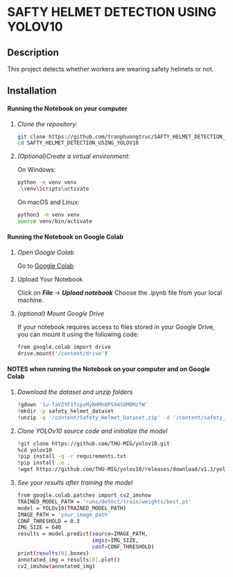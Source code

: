 # SAFTY HELMET DETECTION USING YOLOV10
## Description
This project detects whether workers are wearing safety helmets or not.


## Installation

#### Running the Notebook on your computer

1. *Clone the repository:*
    ```sh
    git clone https://github.com/tranphuongtruc/SAFTY_HELMET_DETECTION_USING_YOLOV10.git
    cd SAFTY_HELMET_DETECTION_USING_YOLOV10
    ```

2. *(Optional)Create a virtual environment:*
   
    On Windows:
 
    ```sh
    python -m venv venv
    .\venv\Scripts\activate
    ```

    On macOS and Linux:

    ```sh
    python3 -m venv venv
    source venv/bin/activate
    ```

#### Running the Notebook on Google Colab

1. *Open Google Colab*

    Go to [Google Colab](https://colab.google/)

2. Upload Your Notebook

    Click on ***File*** -> ***Upload notebook***
    Choose the .ipynb file from your local machine.

3. *(optional) Mount Google Drive*

    If your notebook requires access to files stored in your Google Drive, you can mount it using the following code:

    ```sh
    from google.colab import drive
    drive.mount('/content/drive')
    ```


#### NOTES when running the Notebook on your computer and on Google Colab

1. *Download the dataset and unzip folders*

    ```sh
    !gdown '1u-faV2YF1fzpsMyKHMn0PS94SOM0MzTW'
    !mkdir -p safety_helmet_dataset
    !unzip -q '/content/Safety_Helmet_Dataset.zip' -d '/content/safety_helmet_dataset'
    ```

2. *Clone YOLOv10 source code and initialize the model*

    ```sh
    !git clone https://github.com/THU-MIG/yolov10.git
    %cd yolov10
    !pip install -q -r requirements.txt
    !pip install -e .
    !wget https://github.com/THU-MIG/yolov10/releases/download/v1.1/yolov10n.pt
    ```

3. *See your results after training the model*

    ```sh
    from google.colab.patches import cv2_imshow
    TRAINED_MODEL_PATH = 'runs/detect/train/weights/best.pt'
    model = YOLOv10(TRAINED_MODEL_PATH)
    IMAGE_PATH = 'your_image_path'
    CONF_THRESHOLD = 0.3
    IMG_SIZE = 640
    results = model.predict(source=IMAGE_PATH,
                            imgsz=IMG_SIZE,
                            conf=CONF_THRESHOLD)
    print(results[0].boxes)
    annotated_img = results[0].plot()
    cv2_imshow(annotated_img)
    ```
    
